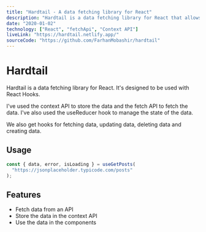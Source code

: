 ```yaml
---
title: "Hardtail - A data fetching library for React"
description: "Hardtail is a data fetching library for React that allows you to fetch data in a declarative way."
date: "2020-01-02"
technology: ["React", "fetchApi", "Context API"]
liveLink: "https://hardtail.netlify.app/"
sourceCode: "https://github.com/FarhanMobashir/hardtail"
---
```


# Hardtail

Hardtail is a data fetching library for React. It's designed to be used with React Hooks.

I've used the context API to store the data and the fetch API to fetch the data. I've also used the useReducer hook to manage the state of the data.

We also get hooks for fetching data, updating data, deleting data and creating data.

## Usage

```js
const { data, error, isLoading } = useGetPosts(
  "https://jsonplaceholder.typicode.com/posts"
);
```

## Features

- Fetch data from an API
- Store the data in the context API
- Use the data in the components
